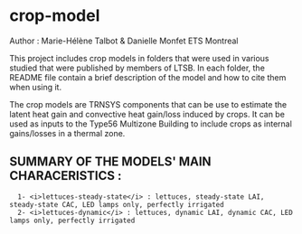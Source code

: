 # crop-model
Author : Marie-Hélène Talbot & Danielle Monfet
ETS Montreal

This project includes crop models in folders that were used in various studied that were published by members of LTSB.
In each folder, the README file contain a brief description of the model and how to cite them when using it.

The crop models are TRNSYS components that can be use to estimate the latent heat gain and convective heat gain/loss induced by crops. 
It can be used as inputs to the Type56 Multizone Building to include crops as internal gains/losses in a thermal zone.


SUMMARY OF THE MODELS' MAIN CHARACERISTICS :
-----------------------------------

      1- <i>lettuces-steady-state</i> : lettuces, steady-state LAI, steady-state CAC, LED lamps only, perfectly irrigated
      2- <i>lettuces-dynamic</i> : lettuces, dynamic LAI, dynamic CAC, LED lamps only, perfectly irrigated
